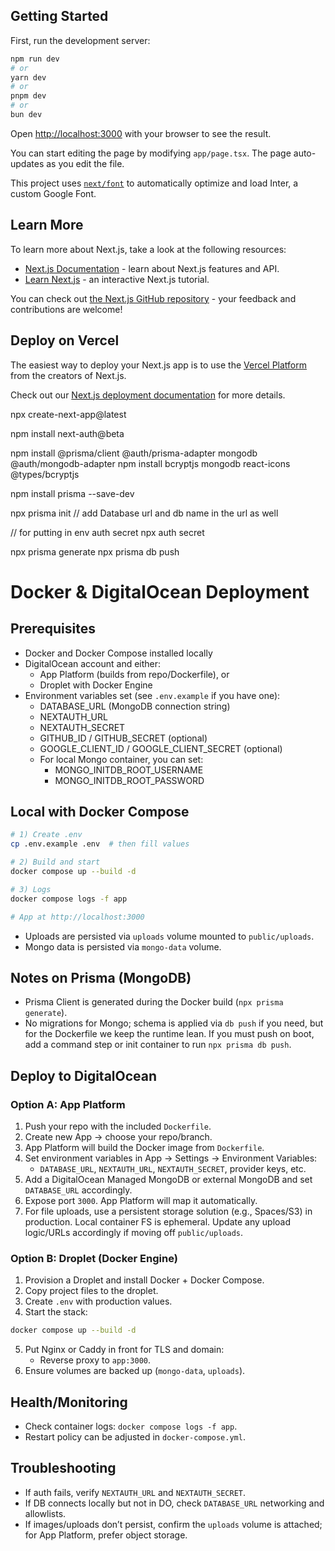 ## Getting Started

First, run the development server:

```bash
npm run dev
# or
yarn dev
# or
pnpm dev
# or
bun dev
```

Open [http://localhost:3000](http://localhost:3000) with your browser to see the result.

You can start editing the page by modifying `app/page.tsx`. The page auto-updates as you edit the file.

This project uses [`next/font`](https://nextjs.org/docs/basic-features/font-optimization) to automatically optimize and load Inter, a custom Google Font.

## Learn More

To learn more about Next.js, take a look at the following resources:

- [Next.js Documentation](https://nextjs.org/docs) - learn about Next.js features and API.
- [Learn Next.js](https://nextjs.org/learn) - an interactive Next.js tutorial.

You can check out [the Next.js GitHub repository](https://github.com/vercel/next.js/) - your feedback and contributions are welcome!

## Deploy on Vercel

The easiest way to deploy your Next.js app is to use the [Vercel Platform](https://vercel.com/new?utm_medium=default-template&filter=next.js&utm_source=create-next-app&utm_campaign=create-next-app-readme) from the creators of Next.js.

Check out our [Next.js deployment documentation](https://nextjs.org/docs/deployment) for more details.

npx create-next-app@latest

npm install next-auth@beta

npm install @prisma/client @auth/prisma-adapter mongodb @auth/mongodb-adapter
npm install bcryptjs mongodb react-icons @types/bcryptjs

npm install prisma --save-dev

npx prisma init
// add Database url and db name in the url as well

// for putting in env auth secret
npx auth secret

npx prisma generate
npx prisma db push

# Docker & DigitalOcean Deployment

## Prerequisites
- Docker and Docker Compose installed locally
- DigitalOcean account and either:
  - App Platform (builds from repo/Dockerfile), or
  - Droplet with Docker Engine
- Environment variables set (see `.env.example` if you have one):
  - DATABASE_URL (MongoDB connection string)
  - NEXTAUTH_URL
  - NEXTAUTH_SECRET
  - GITHUB_ID / GITHUB_SECRET (optional)
  - GOOGLE_CLIENT_ID / GOOGLE_CLIENT_SECRET (optional)
  - For local Mongo container, you can set:
    - MONGO_INITDB_ROOT_USERNAME
    - MONGO_INITDB_ROOT_PASSWORD

## Local with Docker Compose
```bash
# 1) Create .env
cp .env.example .env  # then fill values

# 2) Build and start
docker compose up --build -d

# 3) Logs
docker compose logs -f app

# App at http://localhost:3000
```

- Uploads are persisted via `uploads` volume mounted to `public/uploads`.
- Mongo data is persisted via `mongo-data` volume.

## Notes on Prisma (MongoDB)
- Prisma Client is generated during the Docker build (`npx prisma generate`).
- No migrations for Mongo; schema is applied via `db push` if you need, but for the Dockerfile we keep the runtime lean. If you must push on boot, add a command step or init container to run `npx prisma db push`.

## Deploy to DigitalOcean

### Option A: App Platform
1. Push your repo with the included `Dockerfile`.
2. Create new App → choose your repo/branch.
3. App Platform will build the Docker image from `Dockerfile`.
4. Set environment variables in App → Settings → Environment Variables:
   - `DATABASE_URL`, `NEXTAUTH_URL`, `NEXTAUTH_SECRET`, provider keys, etc.
5. Add a DigitalOcean Managed MongoDB or external MongoDB and set `DATABASE_URL` accordingly.
6. Expose port `3000`. App Platform will map it automatically.
7. For file uploads, use a persistent storage solution (e.g., Spaces/S3) in production. Local container FS is ephemeral. Update any upload logic/URLs accordingly if moving off `public/uploads`.

### Option B: Droplet (Docker Engine)
1. Provision a Droplet and install Docker + Docker Compose.
2. Copy project files to the droplet.
3. Create `.env` with production values.
4. Start the stack:
```bash
docker compose up --build -d
```
5. Put Nginx or Caddy in front for TLS and domain:
   - Reverse proxy to `app:3000`.
6. Ensure volumes are backed up (`mongo-data`, `uploads`).

## Health/Monitoring
- Check container logs: `docker compose logs -f app`.
- Restart policy can be adjusted in `docker-compose.yml`.

## Troubleshooting
- If auth fails, verify `NEXTAUTH_URL` and `NEXTAUTH_SECRET`.
- If DB connects locally but not in DO, check `DATABASE_URL` networking and allowlists.
- If images/uploads don’t persist, confirm the `uploads` volume is attached; for App Platform, prefer object storage.